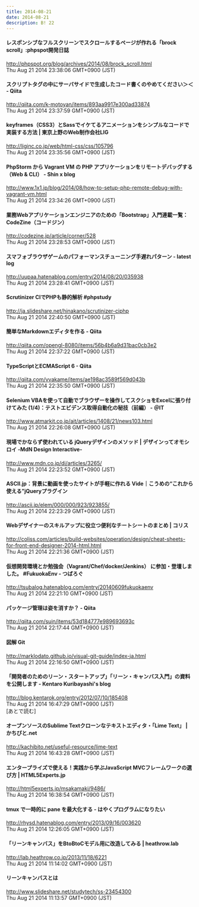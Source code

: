 ```yaml
---
title: 2014-08-21
date: 2014-08-21
description: B! 22
---
```


#### レスポンシブなフルスクリーンでスクロールするページが作れる「brock scroll」:phpspot開発日誌
http://phpspot.org/blog/archives/2014/08/brock_scroll.html<br>
Thu Aug 21 2014 23:38:06 GMT+0900 (JST)<br>


#### スクリプトタグの中にサーバサイドで生成したコード書くのやめてください＞＜ - Qiita
http://qiita.com/k-motoyan/items/893aa9917e300ad33874<br>
Thu Aug 21 2014 23:37:59 GMT+0900 (JST)<br>


#### keyframes（CSS3）とSassでイケてるアニメーションをシンプルなコードで実装する方法 | 東京上野のWeb制作会社LIG
http://liginc.co.jp/web/html-css/css/105796<br>
Thu Aug 21 2014 23:35:56 GMT+0900 (JST)<br>


#### PhpStorm から Vagrant VM の PHP アプリケーションをリモートデバッグする（Web & CLI） - Shin x blog
http://www.1x1.jp/blog/2014/08/how-to-setup-php-remote-debug-with-vagrant-vm.html<br>
Thu Aug 21 2014 23:34:26 GMT+0900 (JST)<br>


#### 業務Webアプリケーションエンジニアのための「Bootstrap」入門連載一覧：CodeZine（コードジン）
http://codezine.jp/article/corner/528<br>
Thu Aug 21 2014 23:28:53 GMT+0900 (JST)<br>


#### スマフォブラウザゲームのパフォーマンスチューニング手遅れパターン - latest log
http://uupaa.hatenablog.com/entry/2014/08/20/035938<br>
Thu Aug 21 2014 23:28:41 GMT+0900 (JST)<br>


#### Scrutinizer CIでPHPも静的解析 #phpstudy
http://ja.slideshare.net/hinakano/scrutinizer-ciphp<br>
Thu Aug 21 2014 22:40:50 GMT+0900 (JST)<br>


#### 簡単なMarkdownエディタを作る - Qiita
http://qiita.com/opengl-8080/items/56b4b6a9d31bac0cb3e2<br>
Thu Aug 21 2014 22:37:22 GMT+0900 (JST)<br>


#### TypeScriptとECMAScript 6 - Qiita
http://qiita.com/vvakame/items/ae198ac3589f569d043b<br>
Thu Aug 21 2014 22:35:50 GMT+0900 (JST)<br>


####  Selenium VBAを使って自動でブラウザーを操作してスクショをExcelに張り付けてみた (1/4)：テストエビデンス取得自動化の秘技（前編） - ＠IT
http://www.atmarkit.co.jp/ait/articles/1408/21/news103.html<br>
Thu Aug 21 2014 22:26:08 GMT+0900 (JST)<br>


#### 現場でかならず使われている jQueryデザインのメソッド | デザインってオモシロイ -MdN Design Interactive-		
http://www.mdn.co.jp/di/articles/3265/<br>
Thu Aug 21 2014 22:23:52 GMT+0900 (JST)<br>


#### ASCII.jp：背景に動画を使ったサイトが手軽に作れる Vide｜こうめの“これから使える”jQueryプラグイン
http://ascii.jp/elem/000/000/923/923855/<br>
Thu Aug 21 2014 22:23:29 GMT+0900 (JST)<br>


####   Webデザイナーのスキルアップに役立つ便利なチートシートのまとめ | コリス
http://coliss.com/articles/build-websites/operation/design/cheat-sheets-for-front-end-designer-2014-html.html<br>
Thu Aug 21 2014 22:21:36 GMT+0900 (JST)<br>


#### 仮想開発環境とか勉強会（Vagrant/Chef/docker/Jenkins） に参加・登壇しました。 #FukuokaEnv - つばろぐ
http://tsubalog.hatenablog.com/entry/20140609fukuokaenv<br>
Thu Aug 21 2014 22:21:10 GMT+0900 (JST)<br>


#### パッケージ管理は姿を消すか？  - Qiita
http://qiita.com/suin/items/53d184777e989693693c<br>
Thu Aug 21 2014 22:17:44 GMT+0900 (JST)<br>


#### 図解 Git
http://marklodato.github.io/visual-git-guide/index-ja.html<br>
Thu Aug 21 2014 22:16:50 GMT+0900 (JST)<br>


#### 「開発者のためのリーン・スタートアップ」「リーン・キャンバス入門」の資料を公開します - Kentaro Kuribayashi's blog
http://blog.kentarok.org/entry/2012/07/10/185408<br>
Thu Aug 21 2014 16:47:29 GMT+0900 (JST)<br>
[あとで読む]


#### オープンソースのSublime Textクローンなテキストエディタ・「Lime Text」 | かちびと.net
http://kachibito.net/useful-resource/lime-text<br>
Thu Aug 21 2014 16:43:28 GMT+0900 (JST)<br>


#### エンタープライズで使える！実践から学ぶJavaScript MVCフレームワークの選び方 | HTML5Experts.jp
http://html5experts.jp/msakamaki/9486/<br>
Thu Aug 21 2014 16:38:54 GMT+0900 (JST)<br>


####  tmux で一時的に pane を最大化する - はやくプログラムになりたい
http://rhysd.hatenablog.com/entry/2013/09/16/003620<br>
Thu Aug 21 2014 12:26:05 GMT+0900 (JST)<br>


#### 「リーンキャンバス」をBtoBtoCモデル用に改造してみる | heathrow.lab
http://lab.heathrow.co.jp/2013/11/18/6221<br>
Thu Aug 21 2014 11:14:02 GMT+0900 (JST)<br>


#### リーンキャンバスとは
http://www.slideshare.net/studytech/ss-23454300<br>
Thu Aug 21 2014 11:13:57 GMT+0900 (JST)<br>


